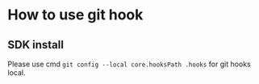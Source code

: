 # How to use git hook

## SDK install 

Please use cmd `git config --local core.hooksPath .hooks` for git hooks local.

